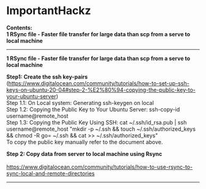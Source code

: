 # ImportantHackz <br />
**Contents:<br />**
**1 RSync file - Faster file transfer for large data than scp from a serve to local machine<br />**



*******************************************************************************************************
**1 RSync file - Faster file transfer for large data than scp from a serve to local machine<br />**

**Step1: Create the ssh key-pairs** (https://www.digitalocean.com/community/tutorials/how-to-set-up-ssh-keys-on-ubuntu-20-04#step-2-%E2%80%94-copying-the-public-key-to-your-ubuntu-server)<br />
  Step 1.1: On Local system: Generating ssh-keygen on local<br />
  Step 1.2: Copying the Public Key to Your Ubuntu Server: ssh-copy-id username@remote_host<br />
  Step 1.3: Copying the Public Key Using SSH: cat ~/.ssh/id_rsa.pub | ssh username@remote_host "mkdir -p ~/.ssh && touch ~/.ssh/authorized_keys && chmod -R go= ~/.ssh && cat >> ~/.ssh/authorized_keys" <br />
  To copy the public key manually refer to the document above.<br />

**Step 2: Copy data from server to local machine using Rsync <br />**  
https://www.digitalocean.com/community/tutorials/how-to-use-rsync-to-sync-local-and-remote-directories<br />

*******************************************************************************************************
